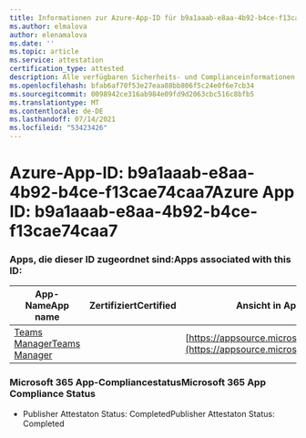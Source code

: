 ```yaml
---
title: Informationen zur Azure-App-ID für b9a1aaab-e8aa-4b92-b4ce-f13cae74caa7
ms.author: elmalova
author: elenamalova
ms.date: ''
ms.topic: article
ms.service: attestation
certification_type: attested
description: Alle verfügbaren Sicherheits- und Complianceinformationen für b9a1aaab-e8aa-4b92-b4ce-f13cae74caa7.
ms.openlocfilehash: bfab6af70f53e27eaa88bb806f5c24e0f6e7cb34
ms.sourcegitcommit: 0098942ce316ab984e09fd9d2063cbc516c8bfb5
ms.translationtype: MT
ms.contentlocale: de-DE
ms.lasthandoff: 07/14/2021
ms.locfileid: "53423426"
---
```

# <a name="azure-app-id-b9a1aaab-e8aa-4b92-b4ce-f13cae74caa7"></a><span data-ttu-id="b840f-103">Azure-App-ID: b9a1aaab-e8aa-4b92-b4ce-f13cae74caa7</span><span class="sxs-lookup"><span data-stu-id="b840f-103">Azure App ID: b9a1aaab-e8aa-4b92-b4ce-f13cae74caa7</span></span>


### <a name="apps-associated-with-this-id"></a><span data-ttu-id="b840f-104">Apps, die dieser ID zugeordnet sind:</span><span class="sxs-lookup"><span data-stu-id="b840f-104">Apps associated with this ID:</span></span>
| <span data-ttu-id="b840f-105">**App-Name**</span><span class="sxs-lookup"><span data-stu-id="b840f-105">**App name**</span></span> | <span data-ttu-id="b840f-106">**Zertifiziert**</span><span class="sxs-lookup"><span data-stu-id="b840f-106">**Certified**</span></span> | <span data-ttu-id="b840f-107">**Ansicht in AppSource**</span><span class="sxs-lookup"><span data-stu-id="b840f-107">**View in AppSource**</span></span> |
|-|-|-|
| [<span data-ttu-id="b840f-108">Teams Manager</span><span class="sxs-lookup"><span data-stu-id="b840f-108">Teams Manager</span></span>](https://docs.microsoft.com/en-us/microsoft-365-app-certification/forward/WA200000764) |  | [https://appsource.microsoft.com/product/office/WA200000764](https://appsource.microsoft.com/product/office/WA200000764) |

### <a name="microsoft-365-app-compliance-status"></a><span data-ttu-id="b840f-109">Microsoft 365 App-Compliancestatus</span><span class="sxs-lookup"><span data-stu-id="b840f-109">Microsoft 365 App Compliance Status</span></span>
- <span data-ttu-id="b840f-110">Publisher Attestaton Status: Completed</span><span class="sxs-lookup"><span data-stu-id="b840f-110">Publisher Attestaton Status: Completed</span></span>
